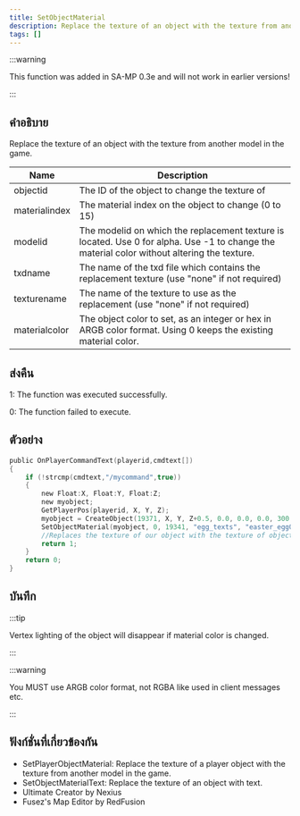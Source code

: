 ```yaml
---
title: SetObjectMaterial
description: Replace the texture of an object with the texture from another model in the game.
tags: []
---
```


:::warning

This function was added in SA-MP 0.3e and will not work in earlier versions!

:::

## คำอธิบาย

Replace the texture of an object with the texture from another model in the game.

| Name          | Description                                                                                                                                 |
| ------------- | ------------------------------------------------------------------------------------------------------------------------------------------- |
| objectid      | The ID of the object to change the texture of                                                                                               |
| materialindex | The material index on the object to change (0 to 15)                                                                                        |
| modelid       | The modelid on which the replacement texture is located. Use 0 for alpha. Use -1 to change the material color without altering the texture. |
| txdname       | The name of the txd file which contains the replacement texture (use "none" if not required)                                                |
| texturename   | The name of the texture to use as the replacement (use "none" if not required)                                                              |
| materialcolor | The object color to set, as an integer or hex in ARGB color format. Using 0 keeps the existing material color.                              |

## ส่งคืน

1: The function was executed successfully.

0: The function failed to execute.

## ตัวอย่าง

```c
public OnPlayerCommandText(playerid,cmdtext[])
{
    if (!strcmp(cmdtext,"/mycommand",true))
    {
        new Float:X, Float:Y, Float:Z;
        new myobject;
        GetPlayerPos(playerid, X, Y, Z);
        myobject = CreateObject(19371, X, Y, Z+0.5, 0.0, 0.0, 0.0, 300.0);
        SetObjectMaterial(myobject, 0, 19341, "egg_texts", "easter_egg01", 0xFFFFFFFF);
        //Replaces the texture of our object with the texture of object 19341
        return 1;
    }
    return 0;
}
```

## บันทึก

:::tip

Vertex lighting of the object will disappear if material color is changed.

:::

:::warning

You MUST use ARGB color format, not RGBA like used in client messages etc.

:::

## ฟังก์ชั่นที่เกี่ยวข้องกัน

- SetPlayerObjectMaterial: Replace the texture of a player object with the texture from another model in the game.
- SetObjectMaterialText: Replace the texture of an object with text.
- Ultimate Creator by Nexius
- Fusez's Map Editor by RedFusion
